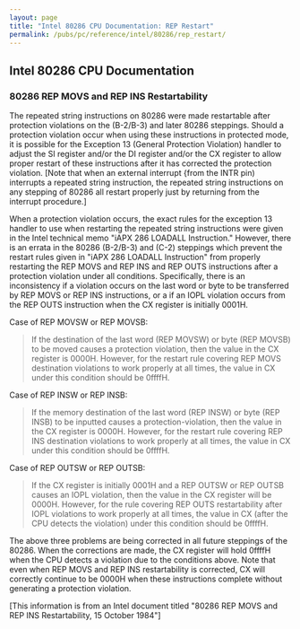 ```yaml
---
layout: page
title: "Intel 80286 CPU Documentation: REP Restart"
permalink: /pubs/pc/reference/intel/80286/rep_restart/
---
```


Intel 80286 CPU Documentation
---

### 80286 REP MOVS and REP INS Restartability

The repeated string instructions on 80286 were made restartable after protection violations on the (B-2/B-3) and
later 80286 steppings. Should a protection violation occur when using these instructions in protected mode, it is
possible for the Exception 13 (General Protection Violation) handler to adjust the SI register and/or the DI register
and/or the CX register to allow proper restart of these instructions after it has corrected the protection violation.
[Note that when an external interrupt {from the INTR pin) interrupts a repeated string instruction, the repeated
string instructions on any stepping of 80286 all restart properly just by returning from the interrupt procedure.]

When a protection violation occurs, the exact rules for the exception 13 handler to use when restarting the repeated
string instructions were given in the Intel technical memo "iAPX 286 LOADALL Instruction." However, there is an
errata in the 80286 (B-2/B-3) and (C-2) steppings which prevent the restart rules given in "iAPX 286 LOADALL Instruction"
from properly restarting the REP MOVS and REP INS and REP OUTS instructions after a protection violation under all
conditions. Specifically, there is an inconsistency if a violation occurs on the last word or byte to be transferred by
REP MOVS or REP INS instructions, or a if an IOPL violation occurs from the REP OUTS instruction when the CX register
is initially 0001H.

Case of REP MOVSW or REP MOVSB:

> If the destination of the last word (REP MOVSW) or byte (REP MOVSB) to be moved causes a protection violation,
then the value in the CX register is 0000H. However, for the restart rule covering REP MOVS destination violations
to work properly at all times, the value in CX under this condition should be 0ffffH.

Case of REP INSW or REP INSB:

> If the memory destination of the last word (REP INSW) or byte (REP INSB) to be inputted causes a protection-violation,
then the value in the CX register is 0000H. However, for the restart rule covering REP INS destination violations to work
properly at all times, the value in CX under this condition should be 0ffffH.

Case of REP OUTSW or REP OUTSB:

> If the CX register is initially 0001H and a REP OUTSW or REP OUTSB causes an IOPL violation, then the value in the CX
register will be 0000H. However, for the rule covering REP OUTS restartability after IOPL violations to work properly
at all times, the value in CX (after the CPU detects the violation) under this condition should be 0ffffH.

The above three problems are being corrected in all future steppings of the 80286. When the corrections are made, the CX
register will hold 0ffffH when the CPU detects a violation due to the conditions above. Note that even when REP MOVS and
REP INS restartability is corrected, CX will correctly continue to be 0000H when these instructions complete without generating
a protection violation.

[This information is from an Intel document titled "80286 REP MOVS and REP INS Restartability, 15 October 1984"]
